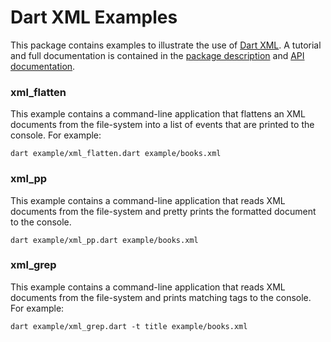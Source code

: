 Dart XML Examples
=================

This package contains examples to illustrate the use of [Dart XML](https://github.com/renggli/dart-xml). A tutorial and full documentation is contained in the [package description](https://pub.dartlang.org/packages/xml) and [API documentation](https://pub.dartlang.org/documentation/xml/latest/).

### xml_flatten

This example contains a command-line application that flattens an XML documents from the file-system into a list of events that are printed to the console. For example: 

    dart example/xml_flatten.dart example/books.xml

### xml_pp

This example contains a command-line application that reads XML documents from the file-system and pretty prints the formatted document to the console.

    dart example/xml_pp.dart example/books.xml

### xml_grep

This example contains a command-line application that reads XML documents from the file-system and prints matching tags to the console. For example: 

    dart example/xml_grep.dart -t title example/books.xml